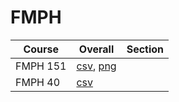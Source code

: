 # FMPH

| Course | Overall | Section |
| ------ | ------- | ------- |
| FMPH 151 | [csv](https://github.com/UCSD-Historical-Enrollment-Data/2024Summer2/blob/main/overall/FMPH%20151.csv), [png](https://raw.githubusercontent.com/UCSD-Historical-Enrollment-Data/2024Summer2/main/plot_overall/FMPH%20151.png) |  |
| FMPH 40 | [csv](https://github.com/UCSD-Historical-Enrollment-Data/2024Summer2/blob/main/overall/FMPH%2040.csv) |  |

